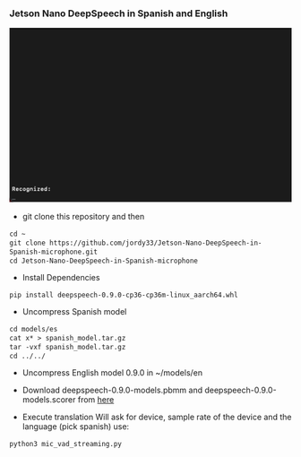 ### Jetson Nano DeepSpeech in Spanish and English

![](gif/DeepSpeech.gif)

* git clone this repository and then
```
cd ~
git clone https://github.com/jordy33/Jetson-Nano-DeepSpeech-in-Spanish-microphone.git
cd Jetson-Nano-DeepSpeech-in-Spanish-microphone 
```
* Install Dependencies
```
pip install deepspeech-0.9.0-cp36-cp36m-linux_aarch64.whl
```

* Uncompress Spanish model
```
cd models/es
cat x* > spanish_model.tar.gz
tar -vxf spanish_model.tar.gz
cd ../../
```
* Uncompress English model 0.9.0 in ~/models/en

* Download deepspeech-0.9.0-models.pbmm and deepspeech-0.9.0-models.scorer from [here](https://github.com/mozilla/DeepSpeech/releases)

* Execute translation
Will ask for device, sample rate of the device and the language (pick spanish)
use:
```
python3 mic_vad_streaming.py 
```


